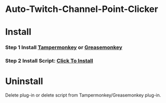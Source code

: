 # Auto-Twitch-Channel-Point-Clicker

# Install
### Step 1 Install [Tampermonkey](http://tampermonkey.net/) or [Greasemonkey](https://www.greasespot.net/)
### Step 2 Install Script: [Click To Install](https://pjortiz.github.io/Auto-Twitch-Channel-Point-Clicker/script.user.js)

# Uninstall
Delete plug-in or delete script from Tampermonkey/Greasemonkey plug-in.
